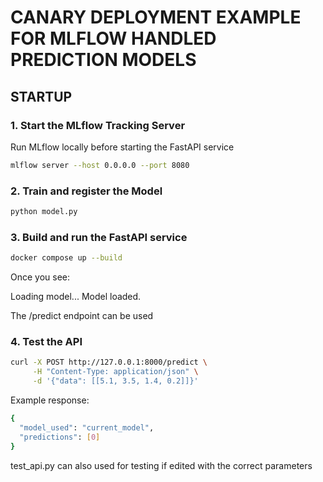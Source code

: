 # CANARY DEPLOYMENT EXAMPLE FOR MLFLOW HANDLED PREDICTION MODELS

## STARTUP

### 1. Start the MLflow Tracking Server

Run MLflow locally before starting the FastAPI service

```bash
mlflow server --host 0.0.0.0 --port 8080
```

### 2. Train and register the Model

```bash
python model.py
```

### 3. Build and run the FastAPI service

```bash
docker compose up --build
```

Once you see:

Loading model...
Model loaded.

The /predict endpoint can be used

### 4. Test the API

```bash
curl -X POST http://127.0.0.1:8000/predict \
     -H "Content-Type: application/json" \
     -d '{"data": [[5.1, 3.5, 1.4, 0.2]]}'
```

Example response:

```bash
{
  "model_used": "current_model",
  "predictions": [0]
}
```

test_api.py can also used for testing if edited with the correct parameters
